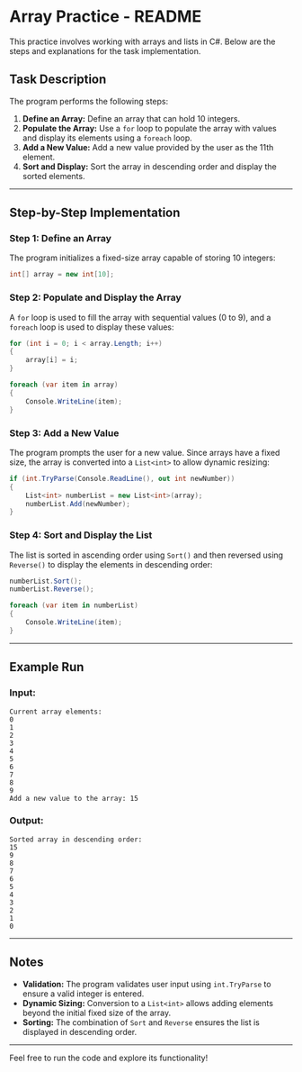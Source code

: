 # Array Practice - README

This practice involves working with arrays and lists in C#. Below are the steps and explanations for the task implementation.

## Task Description
The program performs the following steps:

1. **Define an Array:** Define an array that can hold 10 integers.
2. **Populate the Array:** Use a `for` loop to populate the array with values and display its elements using a `foreach` loop.
3. **Add a New Value:** Add a new value provided by the user as the 11th element.
4. **Sort and Display:** Sort the array in descending order and display the sorted elements.

---

## Step-by-Step Implementation

### Step 1: Define an Array
The program initializes a fixed-size array capable of storing 10 integers:
```csharp
int[] array = new int[10];
```

### Step 2: Populate and Display the Array
A `for` loop is used to fill the array with sequential values (0 to 9), and a `foreach` loop is used to display these values:
```csharp
for (int i = 0; i < array.Length; i++)
{
    array[i] = i;
}

foreach (var item in array)
{
    Console.WriteLine(item);
}
```

### Step 3: Add a New Value
The program prompts the user for a new value. Since arrays have a fixed size, the array is converted into a `List<int>` to allow dynamic resizing:
```csharp
if (int.TryParse(Console.ReadLine(), out int newNumber))
{
    List<int> numberList = new List<int>(array);
    numberList.Add(newNumber);
}
```

### Step 4: Sort and Display the List
The list is sorted in ascending order using `Sort()` and then reversed using `Reverse()` to display the elements in descending order:
```csharp
numberList.Sort();
numberList.Reverse();

foreach (var item in numberList)
{
    Console.WriteLine(item);
}
```

---

## Example Run

### Input:
```
Current array elements:
0
1
2
3
4
5
6
7
8
9
Add a new value to the array: 15
```

### Output:
```
Sorted array in descending order:
15
9
8
7
6
5
4
3
2
1
0
```

---

## Notes
- **Validation:** The program validates user input using `int.TryParse` to ensure a valid integer is entered.
- **Dynamic Sizing:** Conversion to a `List<int>` allows adding elements beyond the initial fixed size of the array.
- **Sorting:** The combination of `Sort` and `Reverse` ensures the list is displayed in descending order.

---

Feel free to run the code and explore its functionality!

